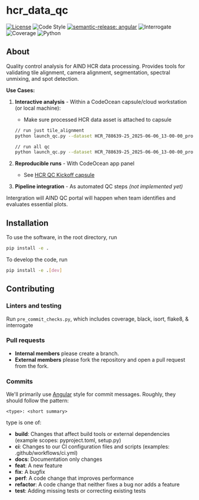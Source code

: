 # hcr_data_qc

[![License](https://img.shields.io/badge/license-MIT-brightgreen)](LICENSE)
![Code Style](https://img.shields.io/badge/code%20style-black-black)
[![semantic-release: angular](https://img.shields.io/badge/semantic--release-angular-e10079?logo=semantic-release)](https://github.com/semantic-release/semantic-release)
![Interrogate](https://img.shields.io/badge/interrogate-87.1%25-yellow)
![Coverage](https://img.shields.io/badge/coverage-4%25-red?logo=codecov)
![Python](https://img.shields.io/badge/python->=3.10-blue?logo=python)

## About

Quality control analysis for AIND HCR data processing. Provides tools for validating tile alignment, camera alignment, segmentation, spectral unmixing, and spot detection.

**Use Cases:**
1. **Interactive analysis** - Within a CodeOcean capsule/cloud workstation (or local machine):

    + Make sure processed HCR data asset is attached to capsule


   ```bash
   // run just tile_alignment
   python launch_qc.py --dataset HCR_788639-25_2025-06-06_13-00-00_processed_2025-06-17_07-08-14 --output-dir /root/capsule/scratch/qc-test --tile-alignment --pyramid-level 4
   ```

   ```bash
   // run all qc 
   python launch_qc.py --dataset HCR_788639-25_2025-06-06_13-00-00_processed_2025-06-17_07-08-14 --output-dir /root/capsule/scratch/qc-test --all --pyramid-level 0 
   ```
2. **Reproducible runs** - With CodeOcean app panel
    + See [HCR QC Kickoff capsule](https://codeocean.allenneuraldynamics.org/capsule/8714887/tree)
4. **Pipeline integration** - As automated QC steps *(not implemented yet)*

Intergration will AIND QC portal will happen when team identifies and evaluates essential plots.


## Installation
To use the software, in the root directory, run
```bash
pip install -e .
```

To develop the code, run
```bash
pip install -e .[dev]
```

## Contributing

### Linters and testing
Run `pre_commit_checks.py`, which includes coverage, black, isort, flake8, & interrogate

### Pull requests

+ **Internal members** please create a branch. 
+ **External members** please fork the repository and open a pull request from the fork. 

### Commits
We'll primarily use [Angular](https://github.com/angular/angular/blob/main/CONTRIBUTING.md#commit) style for commit messages. Roughly, they should follow the pattern:
```text
<type>: <short summary>
```

type is one of:

- **build**: Changes that affect build tools or external dependencies (example scopes: pyproject.toml, setup.py)
- **ci**: Changes to our CI configuration files and scripts (examples: .github/workflows/ci.yml)
- **docs**: Documentation only changes
- **feat**: A new feature
- **fix**: A bugfix
- **perf**: A code change that improves performance
- **refactor**: A code change that neither fixes a bug nor adds a feature
- **test**: Adding missing tests or correcting existing tests
